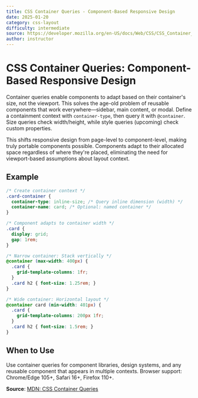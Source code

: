 ```yaml
---
title: CSS Container Queries - Component-Based Responsive Design
date: 2025-01-20
category: css-layout
difficulty: intermediate
source: https://developer.mozilla.org/en-US/docs/Web/CSS/CSS_Container_Queries
author: instructor
---
```


# CSS Container Queries: Component-Based Responsive Design

Container queries enable components to adapt based on their container's size, not the viewport. This solves the age-old problem of reusable components that work everywhere—sidebar, main content, or modal. Define a containment context with `container-type`, then query it with `@container`. Size queries check width/height, while style queries (upcoming) check custom properties.

This shifts responsive design from page-level to component-level, making truly portable components possible. Components adapt to their allocated space regardless of where they're placed, eliminating the need for viewport-based assumptions about layout context.

## Example

```css
/* Create container context */
.card-container {
  container-type: inline-size; /* Query inline dimension (width) */
  container-name: card; /* Optional: named container */
}

/* Component adapts to container width */
.card {
  display: grid;
  gap: 1rem;
}

/* Narrow container: Stack vertically */
@container (max-width: 400px) {
  .card {
    grid-template-columns: 1fr;
  }
  .card h2 { font-size: 1.25rem; }
}

/* Wide container: Horizontal layout */
@container card (min-width: 401px) {
  .card {
    grid-template-columns: 200px 1fr;
  }
  .card h2 { font-size: 1.5rem; }
}
```

## When to Use

Use container queries for component libraries, design systems, and any reusable component that appears in multiple contexts. Browser support: Chrome/Edge 105+, Safari 16+, Firefox 110+.

**Source**: [MDN: CSS Container Queries](https://developer.mozilla.org/en-US/docs/Web/CSS/CSS_Container_Queries)